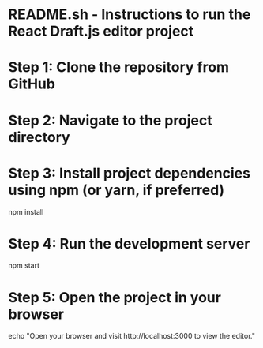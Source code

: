 # README.sh - Instructions to run the React Draft.js editor project

# Step 1: Clone the repository from GitHub

# Step 2: Navigate to the project directory

# Step 3: Install project dependencies using npm (or yarn, if preferred)

npm install

# Step 4: Run the development server

npm start

# Step 5: Open the project in your browser

echo "Open your browser and visit http://localhost:3000 to view the editor."
